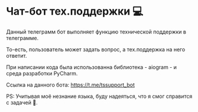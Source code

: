 # Чат-бот тех.поддержки 💻
Данный телеграмм бот выполняет функцию технической поддержки в телеграмме.

То-есть, пользователь может задать вопрос, а тех.поддержка на него ответит.

При написании кода была использованна библиотека - aiogram - и среда разработки PyCharm.


Ссылка на данного бота: https://t.me/tssupport_bot

PS: Учитывая моё незнание языка, буду надеяться, что я смог справится с задачей 📃. 
